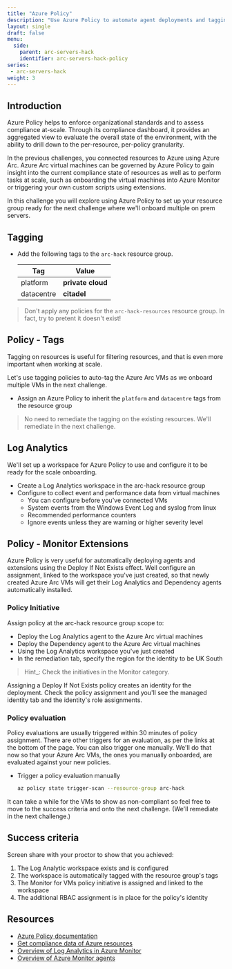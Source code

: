 ```yaml
---
title: "Azure Policy"
description: "Use Azure Policy to automate agent deployments and tagging for your Azure Arc Virtual Machines."
layout: single
draft: false
menu:
  side:
    parent: arc-servers-hack
    identifier: arc-servers-hack-policy
series:
 - arc-servers-hack
weight: 3
---
```


## Introduction

Azure Policy helps to enforce organizational standards and to assess compliance at-scale. Through its compliance dashboard, it provides an aggregated view to evaluate the overall state of the environment, with the ability to drill down to the per-resource, per-policy granularity.

In the previous challenges, you connected resources to Azure using Azure Arc. Azure Arc virtual machines can be governed by Azure Policy to gain insight into the current compliance state of resources as well as to perform tasks at scale, such as onboarding the virtual machines into Azure Monitor or triggering your own custom scripts using extensions.

In this challenge you will explore using Azure Policy to set up your resource group ready for the next challenge where we'll onboard multiple on prem servers.

## Tagging

* Add the following tags to the `arc-hack` resource group.

    | Tag        | Value             |
    |------------|-------------------|
    | platform   | **private cloud** |
    | datacentre | **citadel**       |

> Don't apply any policies for the `arc-hack-resources` resource group. In fact, try to pretent it doesn't exist!

## Policy - Tags

Tagging on resources is useful for filtering resources, and that is even more important when working at scale.

Let's use tagging policies to auto-tag the Azure Arc VMs as we onboard multiple VMs in the next challenge.

* Assign an Azure Policy to inherit the `platform` and `datacentre` tags from the resource group

> No need to remediate the tagging on the existing resources. We'll remediate in the next challenge.

## Log Analytics

We'll set up a workspace for Azure Policy to use and configure it to be ready for the scale onboarding.

* Create a Log Analytics workspace in the arc-hack resource group
* Configure to collect event and performance data from virtual machines
  * You can configure before you've connected VMs
  * System events from the Windows Event Log and syslog from linux
  * Recommended performance counters
  * Ignore events unless they are warning or higher severity level

## Policy - Monitor Extensions

Azure Policy is very useful for automatically deploying agents and extensions using the Deploy If Not Exists effect. Well configure an assignment, linked to the workspace you've just created, so that newly created Azure Arc VMs will get their Log Analytics and Dependency agents automatically installed.

### Policy Initiative

Assign policy at the arc-hack resource group scope to:

* Deploy the Log Analytics agent to the Azure Arc virtual machines
* Deploy the Dependency agent to the Azure Arc virtual machines
* Using the Log Analytics workspace you've just created
* In the remediation tab, specify the region for the identity to be UK South

> Hint_: Check the initiatives in the Monitor category.

Assigning a Deploy If Not Exists policy creates an identity for the deployment. Check the policy assignment and you'll see the managed identity tab and the identity's role assignments.

### Policy evaluation

Policy evaluations are usually triggered within 30 minutes of policy assignment. There are other triggers for an evaluation, as per the links at the bottom of the page. You can also trigger one manually. We'll do that now so that your Azure Arc VMs, the ones you manually onboarded, are evaluated against your new policies.

* Trigger a policy evaluation manually

  ```bash
  az policy state trigger-scan --resource-group arc-hack
  ```

It can take a while for the VMs to show as non-compliant so feel free to move to the success criteria and onto the next challenge. (We'll remediate in the next challenge.)

## Success criteria

Screen share with your proctor to show that you achieved:

1. The Log Analytic workspace exists and is configured
1. The workspace is automatically tagged with the resource group's tags
1. The Monitor for VMs policy initiative is assigned and linked to the workspace
1. The additional RBAC assignment is in place for the policy's identity

## Resources

* [Azure Policy documentation](https://docs.microsoft.com/azure/governance/policy/)
* [Get compliance data of Azure resources](https://docs.microsoft.com/azure/governance/policy/how-to/get-compliance-data)
* [Overview of Log Analytics in Azure Monitor](https://docs.microsoft.com/azure/azure-monitor/logs/log-analytics-overview)
* [Overview of Azure Monitor agents](https://docs.microsoft.com/azure/azure-monitor/agents/agents-overview)

